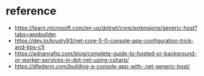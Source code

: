 # reference

- https://learn.microsoft.com/en-us/dotnet/core/extensions/generic-host?tabs=appbuilder
- https://dev.to/krusty93/net-core-5-0-console-app-configuration-trick-and-tips-c1j
- https://adnanrafiq.com/blog/complete-guide-to-hosted-or-background-or-worker-services-in-dot-net-using-csharp/
- https://dfederm.com/building-a-console-app-with-.net-generic-host/
